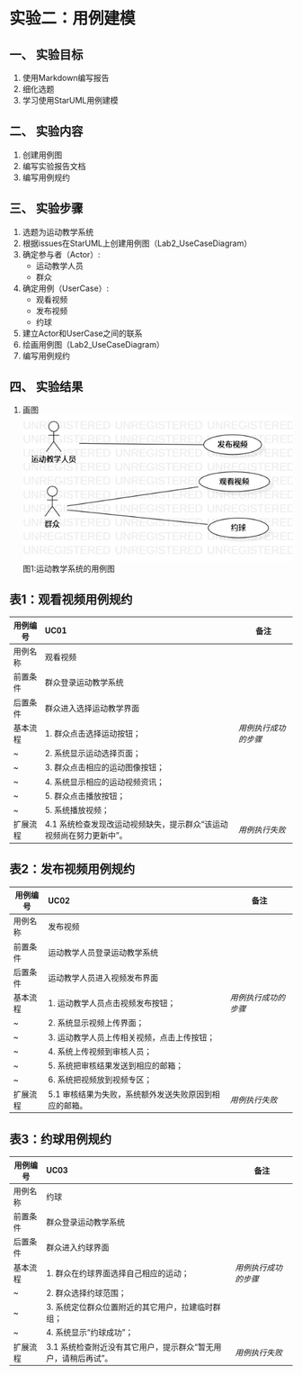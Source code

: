 # 实验二：用例建模  

## 一、 实验目标  

1. 使用Markdown编写报告
2. 细化选题
3. 学习使用StarUML用例建模

## 二、 实验内容  

1. 创建用例图
2. 编写实验报告文档
3. 编写用例规约

## 三、 实验步骤  

1. 选题为运动教学系统
2. 根据issues在StarUML上创建用例图（Lab2_UseCaseDiagram）
3. 确定参与者（Actor）:  
      - 运动教学人员
      - 群众   
4. 确定用例（UserCase）:   
      - 观看视频
      - 发布视频
      - 约球
5. 建立Actor和UserCase之间的联系
6. 绘画用例图（Lab2_UseCaseDiagram）
7. 编写用例规约

## 四、 实验结果  

1. 画图  
![用例图](./Lab2_UseCaseDiagram.jpg)  
图1:运动教学系统的用例图

## 表1：观看视频用例规约  

用例编号  | UC01 | 备注  
-|:-|-  
用例名称  | 观看视频  |   
前置条件  |  群众登录运动教学系统   |    
后置条件  | 群众进入选择运动教学界面   |    
基本流程  | 1. 群众点击选择运动按钮；  |*用例执行成功的步骤*    
~| 2. 系统显示运动选择页面；  |   
~| 3. 群众点击相应的运动图像按钮；  |   
~| 4. 系统显示相应的运动视频资讯；  |   
~| 5. 群众点击播放按钮；  |   
~| 5. 系统播放视频；  | 
扩展流程  | 4.1 系统检查发现改运动视频缺失，提示群众“该运动视频尚在努力更新中”。 |*用例执行失败*    


## 表2：发布视频用例规约  

用例编号  | UC02 | 备注  
-|:-|-  
用例名称  | 发布视频  |   
前置条件  |  运动教学人员登录运动教学系统   |  
后置条件  |  运动教学人员进入视频发布界面  |  
基本流程  | 1. 运动教学人员点击视频发布按钮；  |*用例执行成功的步骤*    
~| 2. 系统显示视频上传界面；  |   
~| 3. 运动教学人员上传相关视频，点击上传按钮；  |   
~| 4. 系统上传视频到审核人员；  |   
~| 5. 系统把审核结果发送到相应的邮箱；  |  
~| 6. 系统把视频放到视频专区；  |    
扩展流程  | 5.1 审核结果为失败，系统额外发送失败原因到相应的邮箱。 |*用例执行失败* 

## 表3：约球用例规约  

用例编号  | UC03 | 备注  
-|:-|-  
用例名称  | 约球  |   
前置条件  |  群众登录运动教学系统  |   
后置条件  |  群众进入约球界面  |    
基本流程  | 1. 群众在约球界面选择自己相应的运动；  |*用例执行成功的步骤*    
~| 2.  群众选择约球范围； |   
~| 3. 系统定位群众位置附近的其它用户，拉建临时群组； |   
~| 4. 系统显示“约球成功”；  |  
扩展流程  | 3.1 系统检查附近没有其它用户，提示群众“暂无用户，请稍后再试”。 |*用例执行失败* 